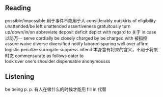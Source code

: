 ## Reading
possible/impossible 用于事件不能用于人
considerably 
outskirts of
eligibility
unattended/be left unattended
assertiveness
gratuitously
turn up/down/in/on
abbreviate
deposit
deficit
depict
with regard to 关于
in case 以防万一
serve
cordially
be closely charged by
be charged with 被指控
assure
waive
diverse
diversified
notify
labored
sparing
well over
affirm
logistic
penalize
surrogate
suppress
intend 本身含有将来的含义，不用于将来时态
commensurate
as follows
cater to  
look over one's shoulder
dispensable
anonymousss

## Listening
be being p. p. 有人在做什么的时候才能用
fill in 代替